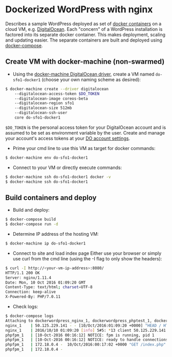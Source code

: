 # Dockerized WordPress with nginx
Describes a sample WordPress deployed as set of [docker containers](https://www.docker.com/what-docker) on a cloud VM, e.g. [DigitalOcean](https://digitalocean.com).
Each "concern" of a WordPress installation is factored into its separate docker container. This makes deployment, scaling and updating easier.
The separate containers are built and deployed using [docker-compose](https://docs.docker.com/compose/overview/).

## Create VM with docker-machine (non-swarmed)
- Using the [docker-machine DigitalOcean driver](https://docs.docker.com/machine/drivers/digital-ocean/),
create a VM named `do-sfo1-docker1` (choose your own naming scheme as desired):

```bash
$ docker-machine create --driver digitalocean
    --digitalocean-access-token $DO_TOKEN
    --digitalocean-image coreos-beta
    --digitalocean-region sfo1
    --digitalocean-size 512mb
    --digitalocean-ssh-user
    core do-sfo1-docker1
```
`$DO_TOKEN` is the personal access token for your DigitalOcean account and is assumed to be set as environment variable by the user.
Create and manage your account's access tokens at your [DO account settings](https://cloud.digitalocean.com/settings/api/tokens).

- Prime your cmd line to use this VM as target for docker commands:

```bash
$ docker-machine env do-sfo1-docker1
```

- Connect to your VM or directly execute commands:

```bash
$ docker-machine ssh do-sfo1-docker1 docker -v
$ docker-machine ssh do-sfo1-docker1
```

## Build containers and deploy
- Build and deploy:

```bash
$ docker-compose build
$ docker-compose run -d
```

- Determine IP address of the hosting VM:

```bash
$ docker-machine ip do-sfo1-docker1
```

- Connect to site and load index page
Either use your browser or simply use curl from the cmd line (using the -I flag to only show the headers):
```bash
$ curl -I http://<your-vm-ip-address>:8080/
HTTP/1.1 200 OK
Server: nginx/1.11.4
Date: Mon, 10 Oct 2016 01:09:20 GMT
Content-Type: text/html; charset=UTF-8
Connection: keep-alive
X-Powered-By: PHP/7.0.11
```

- Check logs:

```bash
$ docker-compose logs
Attaching to dockerwordpress_nginx_1, dockerwordpress_phptest_1, dockerwordpress_phpfpm_1
nginx_1    | 50.125.229.141 - - [10/Oct/2016:01:09:20 +0000] "HEAD / HTTP/1.1" 200 0 "-" "curl/7.49.1"
nginx_1    | 2016/10/10 01:09:20 [info] 5#5: *13 client 50.125.229.141 closed keepalive connection
phpfpm_1   | [10-Oct-2016 00:16:12] NOTICE: fpm is running, pid 1
phpfpm_1   | [10-Oct-2016 00:16:12] NOTICE: ready to handle connections
phpfpm_1   | 172.18.0.4 -  10/Oct/2016:00:17:02 +0000 "GET /index.php" 200
phpfpm_1   | 172.18.0.4 -
```


